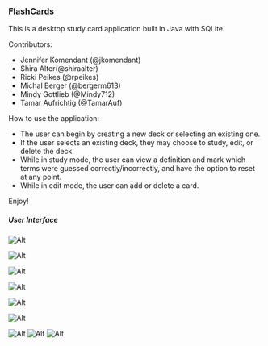 ### FlashCards
This is a desktop study card application built in Java with SQLite.

Contributors:
* Jennifer Komendant (@jkomendant)
* Shira Alter(@shiraalter)
* Ricki Peikes (@rpeikes)
* Michal Berger (@bergerm613)
* Mindy Gottlieb (@Mindy712)
* Tamar Aufrichtig (@TamarAuf)

How to use the application:
* The user can begin by creating a new deck or selecting an existing one. 
* If the user selects an existing deck, they may choose to study, edit, or delete the deck.
* While in study mode, the user can view a definition and mark which terms were guessed correctly/incorrectly, and have the option to reset at any point. 
* While in edit mode, the user can add or delete a card.

Enjoy!

##### User Interface

![Alt](screenshots/fc-open.PNG)

![Alt](screenshots/fc-study.PNG)

![Alt](screenshots/fc-newdeck.PNG)

![Alt](screenshots/fc-open.PNG)

![Alt](screenshots/fc-study.PNG)

![Alt](screenshots/fc-newdeck.PNG)

![Alt](screenshots/fc-addcard.PNG)
![Alt](screenshots/fc-deletecard.PNG)
![Alt](screenshots/fc-deletedeck.PNG)

